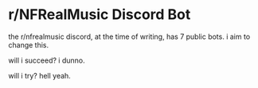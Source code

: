 # r/NFRealMusic Discord Bot
the r/nfrealmusic discord, at the time of writing, has 7 public bots. i aim to change this.

will i succeed? i dunno.

will i try? hell yeah.
